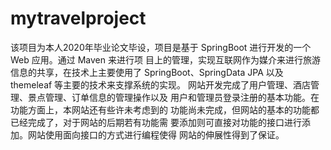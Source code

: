 # mytravelproject
该项目为本人2020年毕业论文毕设，项目是基于 SpringBoot 进行开发的一个 Web 应用。通过 Maven 来进行项 目上的管理，实现互联网作为媒介来进行旅游信息的共享，在技术上主要使用了 SpringBoot、SpringData JPA 以及 themeleaf 等主要的技术来支撑系统的实现。
网站开发完成了用户管理、酒店管理、景点管理、订单信息的管理操作以及 用户和管理员登录注册的基本功能。在功能方面上，本网站还有些许未考虑到的 功能尚未完成，但网站的基本的功能都已经完成了，对于网站的后期若有功能需 要添加则可直接对功能的接口进行添加。网站使用面向接口的方式进行编程使得 网站的伸展性得到了保证。
